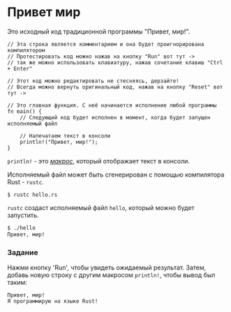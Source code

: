 # Привет мир

Это исходный код традиционной программы "Привет, мир!".

```rust,editable
// Эта строка является комментарием и она будет проигнорирована компилятором
// Протестировать код можно нажав на кнопку "Run" вот тут ->
// так же можно использовать клавиатуру, нажав сочетание клавиш "Ctrl + Enter"

// Этот код можно редактировать не стесняясь, дерзайте!
// Всегда можно вернуть оригинальный код, нажав на кнопку "Reset" вот тут ->

// Это главная функция. С неё начинается исполнение любой программы
fn main() {
    // Следующий код будет исполнен в момент, когда будет запущен исполняемый файл

    // Напечатаем текст в консоли
    println!("Привет, мир!");
}
```

`println!` - это [*макрос*][macros], который отображает текст в консоли.

Исполняемый файл может быть сгенерирован с помощью компилятора Rust - `rustc`.

```
$ rustc hello.rs
```

`rustc` создаст исполняемый файл `hello`, который можно будет запустить.

```sh
$ ./hello
Привет, мир!
```

### Задание

Нажми кнопку 'Run', чтобы увидеть ожидаемый результат.
Затем, добавь новую строку с другим макросом `println!`, чтобы вывод был таким:

```log
Привет, мир!
Я программирую на языке Rust!
```

[macros]: macros.html
